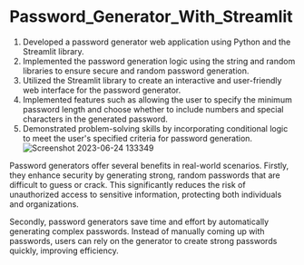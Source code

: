 # Password_Generator_With_Streamlit
1. Developed a password generator web application using Python and the Streamlit library.
2. Implemented the password generation logic using the string and random libraries to ensure secure and random password generation.
3. Utilized the Streamlit library to create an interactive and user-friendly web interface for the password generator.
4. Implemented features such as allowing the user to specify the minimum password length and choose whether to include numbers and special characters in the generated password.
5. Demonstrated problem-solving skills by incorporating conditional logic to meet the user's specified criteria for password generation.
![Screenshot 2023-06-24 133349](https://github.com/aman9650/Python_Projects/assets/97427361/56dd1350-859d-4aff-b7e2-3774ed4395e6)



Password generators offer several benefits in real-world scenarios. Firstly, they enhance security by generating strong, random passwords that are difficult to guess or crack. This significantly reduces the risk of unauthorized access to sensitive information, protecting both individuals and organizations.

Secondly, password generators save time and effort by automatically generating complex passwords. Instead of manually coming up with passwords, users can rely on the generator to create strong passwords quickly, improving efficiency.


